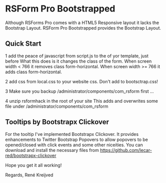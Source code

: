﻿RSForm Pro Bootstrapped
=================

Although RSForms Pro comes with a HTML5 Responsive layout it lacks the Bootstrap Layout. RSForm Pro Bootstrapped provides the Bootstrap Layout.


Quick Start
-----------

1 add the peace of javascript from script.js to the <head> of yor template, just before </head>
What this does is it changes the class of the form.
 When screen width < 766 it removes class form-horizontal.
 When screen width >= 766 it adds class form-horizontal.

2 add css from local.css to your website css. Don't add to bootsctrap.css!

3 Make sure you backup /administrator/components/com_rsform first ...

4 unzip rsformhack in the root of your site
 This adds and overwrites some file under /administrator/components/com_rsform

Tooltips by Bootstrapx Clickover
-----------
For the tooltip I've implemented Bootstrapx Clickover. It provides enhancements to Twitter Bootstrap Popovers to allow popovers to be opened/closed with click events and some other niceities. You can download and install the necessary files from https://github.com/lecar-red/bootstrapx-clickover


Hope you get it all working!

Regards,
René Kreijved
